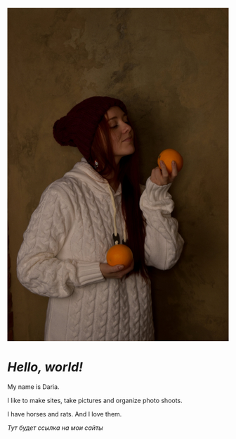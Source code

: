 ![img.png](img.png)

# _Hello, world!_

My name is Daria.   

I like to make sites, take pictures and organize photo shoots.  

I have horses and rats. And I love them.

_Тут будет ссылка на мои сайты_